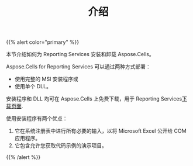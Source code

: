 ﻿---
title: 介绍
type: docs
weight: 10
url: /zh/reportingservices/introduction/
---
{{% alert color="primary" %}}

本节介绍如何为 Reporting Services 安装和卸载 Aspose.Cells。

Aspose.Cells for Reporting Services 可以通过两种方式部署：

- 使用完整的 MSI 安装程序或
- 使用单个 DLL。

安装程序和 DLL 均可在 Aspose.Cells 上免费下载，用于 Reporting Services[下载页面](https://downloads.aspose.com/cells/reportingservices).

使用安装程序有两个优点：

1. 它在系统注册表中进行所有必要的输入，以将 Microsoft Excel 公开给 COM 应用程序。
1. 它包含允许您获取代码示例的演示项目。

{{% /alert %}}
